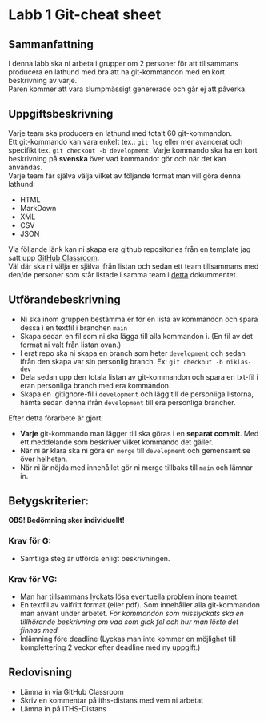 # Labb 1 Git-cheat sheet

## Sammanfattning
I denna labb ska ni arbeta i grupper om 2 personer för att tillsammans </br> producera en lathund med bra att ha git-kommandon med en kort beskrivning av varje.</br>Paren kommer att vara slumpmässigt genererade och går ej att påverka. </br>

## Uppgiftsbeskrivning

Varje team ska producera en lathund med totalt 60 git-kommandon.</br>
Ett git-kommando kan vara enkelt tex.: `git log` eller mer avancerat och specifikt tex. `git checkout -b development`. Varje kommando ska ha en kort beskrivning på **svenska** över vad kommandot gör och när det kan användas.</br>
Varje team får själva välja vilket av följande format man vill göra denna lathund:
* HTML
* MarkDown
* XML
* CSV
* JSON

Via följande länk kan ni skapa era github repositories från en template jag satt upp [GitHub Classroom](https://classroom.github.com/a/yj5rXUdi).</br> Väl där ska ni välja er själva ifrån listan och sedan ett team tillsammans med den/de personer som står listade i samma team i [detta](./GitGrupper.pdf) dokummentet.</br>

## Utförandebeskrivning
*  Ni ska inom gruppen bestämma er för en lista av kommandon och spara dessa i en textfil i branchen `main`
*  Skapa sedan en fil som ni ska lägga till alla kommandon i. (En fil av det format ni valt från listan ovan.)
* I erat repo ska ni skapa en branch som heter `development` och sedan ifrån den skapa var sin personlig branch. Ex: `git checkout -b niklas-dev`</br>
* Dela sedan upp den totala listan av git-kommandon och spara en txt-fil i eran personliga branch med era kommandon.
* Skapa en .gitignore-fil i `development` och lägg till de personliga listorna, hämta sedan denna ifrån `development` till era personliga brancher.
  
Efter detta förarbete är gjort:
* **Varje** git-kommando man lägger till ska göras i en **separat commit**. Med ett meddelande som beskriver vilket kommando det gäller.
* När ni är klara ska ni göra en `merge` till `development` och gemensamt se över helheten.
* När ni är nöjda med innehållet gör ni merge tillbaks till `main` och lämnar in.

## Betygskriterier:
**OBS! Bedömning sker individuellt!**
### Krav för G:
* Samtliga steg är utförda enligt beskrivningen.
### Krav för VG:
* Man har tillsammans lyckats lösa eventuella problem inom teamet.
* En textfil av valfritt format (eller pdf). Som innehåller alla git-kommandon man använt under arbetet. _För kommandon som misslyckats ska en tillhörande beskrivning om vad som gick fel och hur man löste det finnas med._
* Inlämning före deadline (Lyckas man inte kommer en möjlighet till komplettering 2 veckor efter deadline med ny uppgift.)


## Redovisning
* Lämna in via GitHub Classroom
* Skriv en kommentar på iths-distans med vem ni arbetat
* Lämna in på ITHS-Distans
